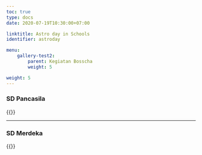 ```yaml
---
toc: true
type: docs
date: 2020-07-19T10:30:00+07:00

linktitle: Astro day in Schools
identifier: astroday

menu:
    gallery-test2:
        parent: Kegiatan Bosscha
        weight: 5

weight: 5
---
```


### SD Pancasila
{{<foldergallery src="pancasila">}}

***
### SD Merdeka
{{<foldergallery src="merdeka">}}